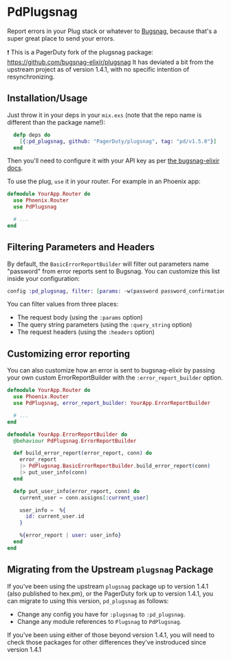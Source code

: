 # PdPlugsnag

Report errors in your Plug stack or whatever to [Bugsnag](https://bugsnag.com),
because that's a super great place to send your errors.

:exclamation: This is a PagerDuty fork of the plugsnag package: https://github.com/bugsnag-elixir/plugsnag
It has deviated a bit from the upstream project as of version 1.4.1, with no specific intention
of resynchronizing.

## Installation/Usage

Just throw it in your deps in your `mix.exs` (note that the repo name is different than the package name!):

```elixir
  defp deps do
    [{:pd_plugsnag, github: "PagerDuty/plugsnag", tag: "pd/v1.5.0"}]
  end
```

Then you'll need to configure it with your API key as
per [the bugsnag-elixir
docs](https://github.com/jarednorman/bugsnag-elixir).

To use the plug, `use` it in your router. For example in an Phoenix app:

```elixir
defmodule YourApp.Router do
  use Phoenix.Router
  use PdPlugsnag

  # ...
end
```

## Filtering Parameters and Headers

By default, the `BasicErrorReportBuilder` will filter out parameters name "password" from error reports sent to Bugsnag. You can customize this list inside your configuration:

```elixir
config :pd_plugsnag, filter: [params: ~w(password password_confirmation super_sekrit), headers: []]
```

You can filter values from three places:
- The request body (using the `:params` option)
- The query string parameters (using the `:query_string` option)
- The request headers (using the `:headers` option)

## Customizing error reporting

You can also customize how an error is sent to bugsnag-elixir by passing your
own custom ErrorReportBuilder with the `:error_report_builder` option.

```elixir
defmodule YourApp.Router do
  use Phoenix.Router
  use PdPlugsnag, error_report_builder: YourApp.ErrorReportBuilder

  # ...
end
```

```elixir
defmodule YourApp.ErrorReportBuilder do
  @behaviour PdPlugsnag.ErrorReportBuilder

  def build_error_report(error_report, conn) do
    error_report
    |> PdPlugsnag.BasicErrorReportBuilder.build_error_report(conn)
    |> put_user_info(conn)
  end

  defp put_user_info(error_report, conn) do
    current_user = conn.assigns[:current_user]

    user_info =  %{
      id: current_user.id
    }

    %{error_report | user: user_info}
  end
end
```

## Migrating from the Upstream `plugsnag` Package

If you've been using the upstream `plugsnag` package up to version 1.4.1
(also published to hex.pm), or the PagerDuty fork up to version 1.4.1,
you can migrate to using this version, `pd_plugsnag` as follows:

* Change any config you have for `:plugsnag` to `:pd_plugsnag`.
* Change any module references to `Plugsnag` to `PdPlugsnag`.

If you've been using either of those beyond version 1.4.1, you will need
to check those packages for other differences they've instroduced since
version 1.4.1
